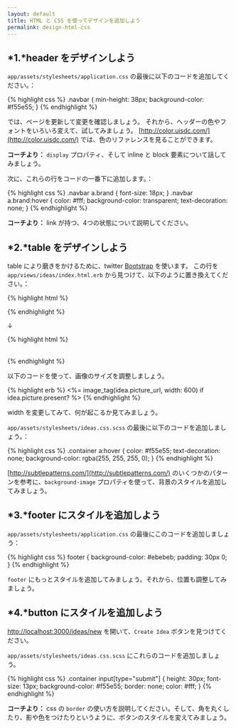 ```yaml
---
layout: default
title: HTML と CSS を使ってデザインを追加しよう
permalink: design-html-css
---
```


## *1.*header をデザインしよう

`app/assets/stylesheets/application.css` の最後に以下のコードを追加してください。：

{% highlight css %}
.navbar {
  min-height: 38px;
  background-color: #f55e55;
}
{% endhighlight %}

では、ページを更新して変更を確認しましょう。
それから、ヘッダーの色やフォントをいろいろ変えて、試してみましょう。
[http://color.uisdc.com/](http://color.uisdc.com/) では、色のリファレンスを見ることができます。

**コーチより：** `display` プロパティ、そして inline と block 要素について話してみましょう。

次に、これらの行をコードの一番下に追加します。：

{% highlight css %}
.navbar a.brand { font-size: 18px; }
.navbar a.brand:hover {
  color: #fff;
  background-color: transparent;
  text-decoration: none;
}
{% endhighlight %}

**コーチより：** link が持つ、4つの状態について説明してください。


## *2.*table をデザインしよう

table により磨きをかけるために、twitter [Bootstrap](http://getbootstrap.com) を使います。
この行を `app/views/ideas/index.html.erb` から見つけて、以下のように置き換えてください。：

{% highlight html %}
<table>
{% endhighlight %}

↓

{% highlight html %}
<table class="table">
{% endhighlight %}

以下のコードを使って、画像のサイズを調整しましょう。

{% highlight erb %}
<%= image_tag(idea.picture_url, width: 600) if idea.picture.present? %>
{% endhighlight %}

width を変更してみて、何が起こるか見てみましょう。

`app/assets/stylesheets/ideas.css.scss` の最後に以下のコードを追加しましょう。：

{% highlight css %}
.container a:hover {
  color: #f55e55;
  text-decoration: none;
  background-color: rgba(255, 255, 255, 0);
}
{% endhighlight %}

[http://subtlepatterns.com/](http://subtlepatterns.com/) のいくつかのパターンを参考に、`background-image` プロパティを使って、背景のスタイルを追加してみましょう。


## *3.*footer にスタイルを追加しよう

`app/assets/stylesheets/application.css` の最後にこのコードを追加しましょう：

{% highlight css %}
footer {
  background-color: #ebebeb;
  padding: 30px 0;
}
{% endhighlight %}

`footer` にもっとスタイルを追加してみましょう。それから、位置も調整してみましょう。


## *4.*button にスタイルを追加しよう

[http://localhost:3000/ideas/new](http://localhost:3000/ideas/new) を開いて、`Create Idea` ボタンを見つけてください。

`app/assets/stylesheets/ideas.css.scss` にこれらのコードを追加しましょう。

{% highlight css %}
.container input[type="submit"] {
   height: 30px;
   font-size: 13px;
   background-color: #f55e55;
   border: none;
   color: #fff;
 }
{% endhighlight %}

**コーチより：** css の `border` の使い方を説明してください。そして、角を丸くしたり、影や色をつけたりというように、ボタンのスタイルを変えてみましょう。
